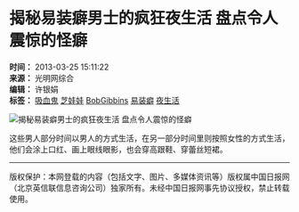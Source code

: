 # 揭秘易装癖男士的疯狂夜生活 盘点令人震惊的怪癖

**时间：** 2013-03-25 15:11:22  
**来源：** 光明网综合  
**编辑：** 许银娟  
**标签：** [吸血鬼](http://search.chinadaily.com.cn/searchcn.jsp?searchText=%E5%90%B8%E8%A1%80%E9%AC%BC) [芝娃娃](http://search.chinadaily.com.cn/searchcn.jsp?searchText=%E8%8A%9D%E5%A8%83%E5%A8%83) [BobGibbins](http://search.chinadaily.com.cn/searchen.jsp?searchText=BobGibbins) [易装癖](http://search.chinadaily.com.cn/searchcn.jsp?searchText=%E6%98%93%E8%A3%85%E7%99%96) [夜生活](http://search.chinadaily.com.cn/searchcn.jsp?searchText=%E5%A4%9C%E7%94%9F%E6%B4%BB)

![揭秘易装癖男士的疯狂夜生活 盘点令人震惊的怪癖](../../attachement/jpg/site1/20130325/eca86bd9ddb212ba3c013b.jpg)

这些男人部分时间以男人的方式生活，在另一部分时间里则按照女性的方式生活，他们会涂上口红、画上眼线眼影，也会穿高跟鞋、穿蕾丝短裙。

---

版权保护：本网登载的内容（包括文字、图片、多媒体资讯等）版权属中国日报网（北京英信联信息咨询公司）独家所有。未经中国日报网事先协议授权，禁止转载使用。
<!-- tcd_original_link http://www.chinadaily.com.cn/dfpd/2013-03/25/content_16343379_3.htm -->

